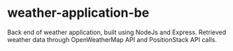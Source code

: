 # weather-application-be

Back end of weather application, built using NodeJs and Express. Retrieved weather data through OpenWeatherMap API and PositionStack API calls. 
